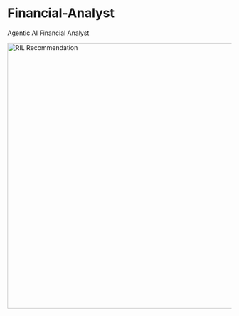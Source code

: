 # Financial-Analyst
Agentic AI Financial Analyst


<img width="596" alt="RIL Recommendation" src="https://github.com/user-attachments/assets/5393def4-a51f-4de2-bc8d-b51ff1cca859" />
